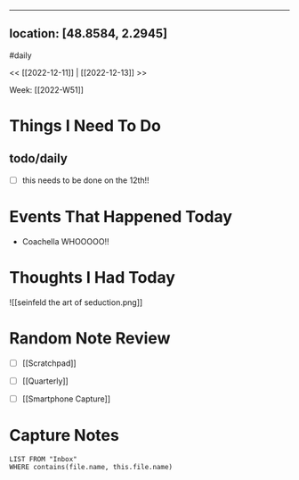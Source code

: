 


---
location: [48.8584, 2.2945]
---

#daily 


<< [[2022-12-11]] | [[2022-12-13]] >>

Week: [[2022-W51]]


# Things I Need To Do

## todo/daily
- [ ] this needs to be done on the 12th!!

# Events That Happened Today

- Coachella WHOOOOO!!

# Thoughts I Had Today

![[seinfeld the art of seduction.png]]

# Random Note Review

- [ ] [[Scratchpad]]
- [ ] [[Quarterly]]
- [ ] [[Smartphone Capture]]



# Capture Notes

```dataview
LIST FROM "Inbox"
WHERE contains(file.name, this.file.name)
```
